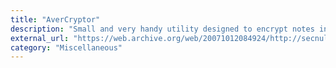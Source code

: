 ```yaml
---
title: "AverCryptor"
description: "Small and very handy utility designed to encrypt notes in which you can store any private information - it helps to hide your infection from antiviruses."
external_url: "https://web.archive.org/web/20071012084924/http://secnull.org"
category: "Miscellaneous"
---
```

